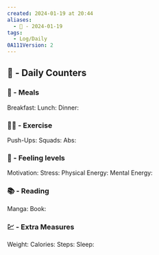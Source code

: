 ```yaml
---
created: 2024-01-19 at 20:44
aliases:
  - 📆 - 2024-01-19
tags:
  - Log/Daily
0A111Version: 2
---
```

## 🎯 - Daily Counters

### 🍜 - Meals
Breakfast: 
Lunch: 
Dinner: 
### 🏋️‍♂️ - Exercise 
Push-Ups: 
Squads: 
Abs: 
### 🌟 - Feeling levels
Motivation: 
Stress: 
Physical Energy: 
Mental Energy: 
### 📚 - Reading
Manga: 
Book: 
### 💹 - Extra Measures
Weight: 
Calories: 
Steps: 
Sleep: 
